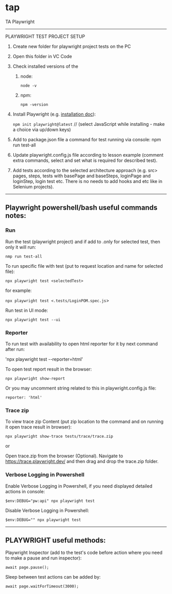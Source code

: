 # tap
TA Playwright

*********************************************

PLAYWRIGHT TEST PROJECT SETUP
1. Create new folder for playwright project tests on the PC
1. Open this folder in VC Code
1. Check installed versions of the
    1. node:
       
       `node -v`
    1. npm:
       
       `npm -version`

1. Install Playwright (e.g. [installation doc](https://playwright.dev/docs/intro)):

   `npm init playwright@latest` // (select JavaScript while installing - make a choice via up/down keys)

1. Add to package.json file a command for test running via console:
npm run test-all

1. Update playwright.config.js file according to lesson example (comment extra commands, select and set what is required for described test).

1. Add tests according to the selected architecture approach (e.g. src> pages, steps, tests with basePage and baseSteps, loginPage and loginStep, login test etc. There is no needs to add hooks and etc like in Selenium projects).

*********************************************

## Playwright powershell/bash useful commands notes:
### Run
Run the test (playwright project) and if add to .only for selected test, then only it will run:

`nmp run test-all`

To run specific file with test (put to request location and name for selected file):

`npx playwright test <selectedTest>` 

for example:

`npx playwright test <.tests/LoginPOM.spec.js`> 

Run test in UI mode:

`npx playwright test --ui`

### Reporter
To run test with availability to open html reporter for it by next command after run:

'npx playwright test --reporter=html'

To open test report result in the browser:

`npx playwright show-report`

Or you may uncomment string related to this in playwright.config.js file:

`reporter: 'html'`

### Trace zip
To view trace zip Content (put zip location to the command and on running it open trace result in browser):

`npx playwright show-trace tests/trace/trace.zip`

or

Open trace.zip from the browser (Optional). Navigate to https://trace.playwright.dev/ and then drag and drop the trace.zip folder.

### Verbose Logging in Powershell
Enable Verbose Logging in Powershell, if you need displayed detailed actions in console:

`$env:DEBUG="pw:api"
npx playwright test`

Disable Verbose Logging in Powershell:

`$env:DEBUG=""
npx playwright test`

*****
## PLAYWRIGHT useful methods:
Playwright Inspector (add to the test's code before action where you need to make a pause and run inspector):

`await page.pause();` 

Sleep between test actions can be added by:

`await page.waitForTimeout(3000);`
